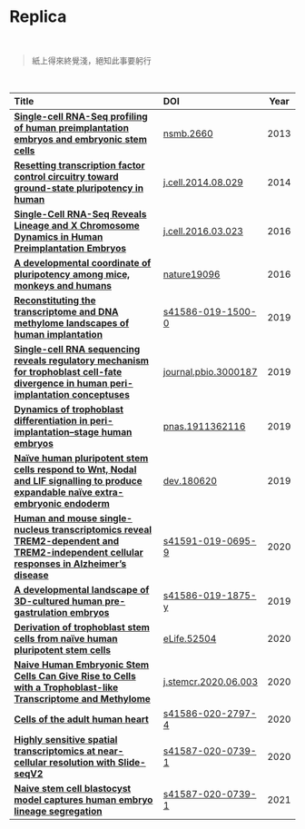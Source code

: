 # Replica

<br>

> 紙上得來終覺淺，絕知此事要躬行

<br>


| Title | DOI | Year |
| :- | :- | :-: |
| **[Single-cell RNA-Seq profiling of human preimplantation embryos and embryonic stem cells](https://www.nature.com/articles/nsmb.2660)** | [nsmb.2660](https://github.com/jlduan/Replica/tree/master/nsmb.2660) | 2013 |
| **[Resetting transcription factor control circuitry toward ground-state pluripotency in human](https://doi.org/10.1016/j.cell.2014.08.029)** | [j.cell.2014.08.029](https://github.com/jlduan/Replica/tree/master/j.cell.2014.08.029) | 2014 |
| **[Single-Cell RNA-Seq Reveals Lineage and X Chromosome Dynamics in Human Preimplantation Embryos](https://doi.org/10.1016/j.cell.2016.03.023)** | [j.cell.2016.03.023](https://github.com/jlduan/Replica/tree/master/j.cell.2016.03.023) | 2016 |
| **[A developmental coordinate of pluripotency among mice, monkeys and humans](https://doi.org/10.1038/nature19096)** | [nature19096](https://github.com/jlduan/Replica/tree/master/nature19096) | 2016 |
| **[Reconstituting the transcriptome and DNA methylome landscapes of human implantation](https://www.nature.com/articles/s41586-019-1500-0)** | [s41586-019-1500-0](https://github.com/jlduan/Replica/tree/master/s41586-019-1500-0) | 2019 |
| **[Single-cell RNA sequencing reveals regulatory mechanism for trophoblast cell-fate divergence in human peri-implantation conceptuses](https://doi.org/10.1371/journal.pbio.3000187)** | [journal.pbio.3000187](https://github.com/jlduan/Replica/tree/master/journal.pbio.3000187) | 2019 |
| **[Dynamics of trophoblast differentiation in peri-implantation–stage human embryos](https://doi.org/10.1073/pnas.1911362116)** | [pnas.1911362116](https://github.com/jlduan/Replica/tree/master/pnas.1911362116) | 2019 |
| **[Naïve human pluripotent stem cells respond to Wnt, Nodal and LIF signalling to produce expandable naïve extra-embryonic endoderm](https://doi.org/10.1242/dev.180620)** | [dev.180620](https://github.com/jlduan/Replica/tree/master/dev.180620) | 2019 |
| **[Human and mouse single-nucleus transcriptomics reveal TREM2-dependent and TREM2-independent cellular responses in Alzheimer’s disease](https://www.nature.com/articles/s41591-019-0695-9)** | [s41591-019-0695-9](https://github.com/jlduan/Replica/tree/master/s41591-019-0695-9) | 2020 |
| **[A developmental landscape of 3D-cultured human pre-gastrulation embryos](https://www.nature.com/articles/s41586-019-1875-y)** | [s41586-019-1875-y](https://github.com/jlduan/Replica/tree/master/s41586-019-1875-y) | 2019 |
| **[Derivation of trophoblast stem cells from naïve human pluripotent stem cells](http://doi.org/10.7554/eLife.52504)** | [eLife.52504](https://github.com/jlduan/Replica/tree/master/eLife.52504) | 2020 |
| **[Naive Human Embryonic Stem Cells Can Give Rise to Cells with a Trophoblast-like Transcriptome and Methylome](https://doi.org/10.1016/j.stemcr.2020.06.003)** | [j.stemcr.2020.06.003](https://github.com/jlduan/Replica/tree/master/j.stemcr.2020.06.003) | 2020  |
| **[Cells of the adult human heart](https://doi.org/10.1038/s41586-020-2797-4)** | [s41586-020-2797-4](https://github.com/jlduan/Replica/tree/master/s41586-020-2797-4) | 2020 |
| **[Highly sensitive spatial transcriptomics at near-cellular resolution with Slide-seqV2](https://doi.org/10.1038/s41587-020-0739-1)** | [s41587-020-0739-1](https://github.com/jlduan/Replica/tree/master/s41587-020-0739-1) | 2020 |
| **[Naive stem cell blastocyst model captures human embryo lineage segregation](https://doi.org/10.1016/j.stem.2021.04.031)** | [s41587-020-0739-1](https://github.com/jlduan/Replica/tree/master/j.stem.2021.04.031) | 2021 |


<br>
